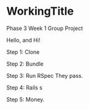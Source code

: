 WorkingTitle
============

Phase 3 Week 1 Group Project

Hello, and Hi!

Step 1:
Clone

Step 2:
Bundle

Step 3:
Run RSpec
They pass.

Step 4:
Rails s

Step 5:
Money.
